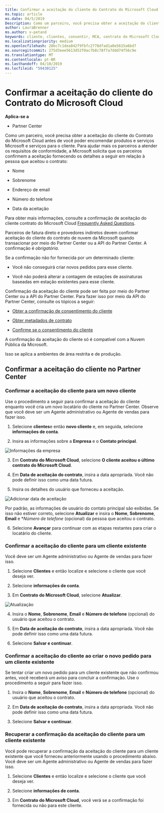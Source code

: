 ```yaml
---
title: Confirmar a aceitação do cliente do Contrato do Microsoft Cloud | Partner Center
ms.topic: article
ms.date: 04/5/2019
Description: Como um parceiro, você precisa obter a aceitação do cliente do Contrato do Microsoft Cloud antes de você poder encomendar produtos e serviços Microsoft e serviços para o cliente. A melhor ajuda parceiros atende aos requisitos de conformidade, a Microsoft solicita parceiros para confirmar a aceitação fornecendo determinados detalhes sobre a pessoa que aceitou o contrato.
author: LauraBrenner
ms.author: v-petand
keywords: cliente, clientes, consentir, MCA, contrato do Microsoft Cloud, modelos de contrato do cliente
ms.localizationpriority: medium
ms.openlocfilehash: 28bc7c1dea842f9fbfc2778dfad1a8e5615a6bd7
ms.sourcegitcommit: 275d3eee5613d52f0ac7b8c78f7a7ddd74f56c9e
ms.translationtype: MT
ms.contentlocale: pt-BR
ms.lasthandoff: 04/10/2019
ms.locfileid: "59430125"
---
```

# <a name="confirm-customer-acceptance-of-the-microsoft-cloud-agreement"></a>Confirmar a aceitação do cliente do Contrato do Microsoft Cloud

**Aplica-se a**
-  Partner Center

Como um parceiro, você precisa obter a aceitação do cliente do Contrato do Microsoft Cloud antes de você poder encomendar produtos e serviços Microsoft e serviços para o cliente. Para ajudar mais os parceiros a atender os requisitos de conformidade, a Microsoft solicita que os parceiros confirmem a aceitação fornecendo os detalhes a seguir em relação à pessoa que aceitou o contrato: 

-   Nome

-   Sobrenome

-   Endereço de email

-   Número do telefone

-   Data da aceitação

Para obter mais informações, consulte a confirmação de aceitação do cliente contrato do Microsoft Cloud [Frequently Asked Questions](https://docs.microsoft.com/en-us/partner-center/confirm-consent-faq).

Parceiros de fatura direto e provedores indiretos devem confirmar aceitação do cliente do contrato de nuvem da Microsoft quando transacionar por meio do Partner Center ou a API do Partner Center. A confirmação é *obrigatória*.

Se a confirmação não for fornecida por um determinado cliente:

-   Você não conseguirá criar novos pedidos para esse cliente.

-   Você não poderá alterar a contagem de estações de assinaturas baseadas em estação existentes para esse cliente.

Confirmação da aceitação do cliente pode ser feita por meio do Partner Center ou a API do Partner Center. Para fazer isso por meio da API do Partner Center, consulte os tópicos a seguir: 

-   [Obter a confirmação de consentimento do cliente](https://docs.microsoft.com/en-us/partner-center/develop/get-confirmation-of-customer-consent)

-   [Obter metadados de contrato](https://docs.microsoft.com/en-us/partner-center/develop/get-agreement-metadata)

-   [Confirme se o consentimento do cliente](https://docs.microsoft.com/en-us/partner-center/develop/confirm-customer-consent)


A confirmação da aceitação do cliente só é compatível com a Nuvem Pública da Microsoft.

Isso se aplica a ambientes de área restrita e de produção.

## <a name="confirming-customer-acceptance-in-partner-center"></a>Confirmar a aceitação do cliente no Partner Center

### <a name="confirm-customer-acceptance-for-a-new-customer"></a>Confirmar a aceitação do cliente para um novo cliente

Use o procedimento a seguir para confirmar a aceitação do cliente enquanto você cria um novo locatário do cliente no Partner Center. Observe que você deve ser um Agente administrativo ou Agente de vendas para fazer isso.
 
1.  Selecione **clientes**e então **novo cliente** e, em seguida, selecione **informações de conta**.

2.  Insira as informações sobre a **Empresa** e o **Contato principal**.

![Informações da empresa](images/mca/mca1.png)

3.  Em **Contrato do Microsoft Cloud**, selecione **O cliente aceitou o último contrato do Microsoft Cloud**. 

4.  Em **Data de aceitação do contrato**, insira a data apropriada. Você não pode definir isso como uma data futura.

5.  Insira os detalhes do usuário que forneceu a aceitação. 

![Adicionar data de aceitação](images/mca/MCA3.png)

Por padrão, as informações de usuário do contato principal são exibidas. Se isso não estiver correto, selecione **Atualizar** e insira o **Nome**, **Sobrenome**, **Email** e **Número de telefone* (opcional) da pessoa que aceitou o contrato.

6.  Selecione **Avançar** para continuar com as etapas restantes para criar o locatário do cliente.

### <a name="confirm-customer-acceptance-for-an-existing-customer"></a>Confirmar a aceitação do cliente para um cliente existente

Você deve ser um Agente administrativo ou Agente de vendas para fazer isso. 

1.  Selecione **Clientes** e então localize e selecione o cliente que você deseja ver. 

2.  Selecione **informações de conta**.

3.  Em **Contrato do Microsoft Cloud**, selecione **Atualizar**.

![Atualização](images/mca/mca4.png)

4.  Insira o **Nome**, **Sobrenome**, **Email** e **Número de telefone** (opcional) do usuário que aceitou o contrato.

5.  Em **Data de aceitação do contrato**, insira a data apropriada. Você não pode definir isso como uma data futura.

6.  Selecione **Salvar e continuar**.

### <a name="confirm-customer-acceptance-while-creating-new-order-for-an-existing-customer"></a>Confirmar a aceitação do cliente ao criar o novo pedido para um cliente existente

Se tentar criar um novo pedido para um cliente existente que não confirmou antes, você receberá um aviso para concluir a confirmação. Use o procedimento a seguir para fazer isso. 

1.  Insira o **Nome**, **Sobrenome**, **Email** e **Número de telefone** (opcional) do usuário que aceitou o contrato.

2.  Em **Data de aceitação do contrato**, insira a data apropriada. Você não pode definir isso como uma data futura.

3.  Selecione **Salvar e continuar**.


### <a name="retrieve-confirmation-of-customer-acceptance-for-an-existing-customer"></a>Recuperar a confirmação da aceitação do cliente para um cliente existente

Você pode recuperar a confirmação da aceitação do cliente para um cliente existente que você forneceu anteriormente usando o procedimento abaixo. Você deve ser um Agente administrativo ou Agente de vendas para fazer isso. 

1.  Selecione **Clientes** e então localize e selecione o cliente que você deseja ver. 

2.  Selecione **informações de conta**.

3.  Em **Contrato do Microsoft Cloud**, você verá se a confirmação foi fornecida ou não para este cliente.

